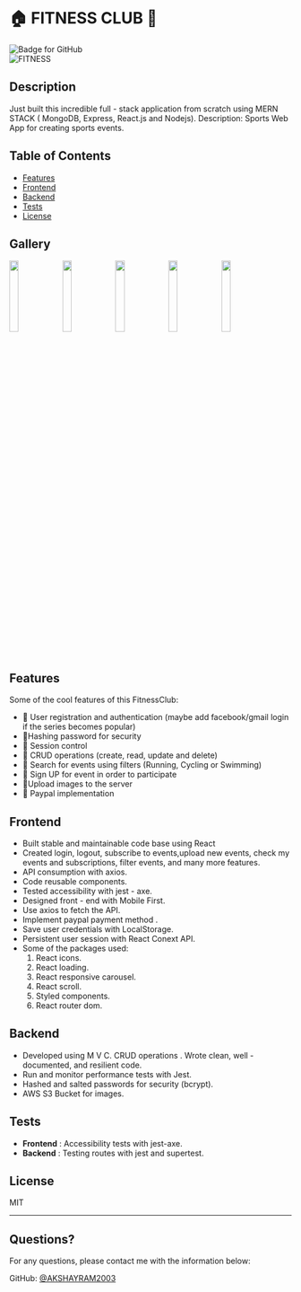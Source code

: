 # :house: FITNESS CLUB :muscle:
  ![Badge for GitHub](https://img.shields.io/github/languages/top/jordanwhunter/readme-generator?style=flat&logo=appveyor) <br/>
![FITNESS](https://user-images.githubusercontent.com/47585614/110193559-3afeb880-7dfa-11eb-8fa8-b942f7515f4d.gif)

  
  ## Description 

Just built this incredible full - stack application from scratch using MERN STACK ( MongoDB, Express, React.js and Nodejs).
Description: Sports Web App for creating sports events.

  ## Table of Contents
  * [Features](#features)
  * [Frontend](#frontend)
  * [Backend](#backend)
  * [Tests](#tests)
  * [License](#license)
  
  ## Gallery
  <img src="https://i.ibb.co/Z6XXM2w/FItness-Club.png" width="18%"></img> <img src="https://i.ibb.co/0YBz09w/Screenshot-from-2021-03-05-21-35-05.png" width="18%"></img>  <img src="https://i.ibb.co/dpZxrn7/Screenshot-from-2021-03-05-21-34-21.png" width="18%"></img> <img src="https://i.ibb.co/RpDShY3/Screenshot-from-2021-03-05-21-35-18.png" width="18%"></img> <img src="https://i.ibb.co/f2HbSSY/Screenshot-from-2021-03-05-21-33-35.png" width="18%"></img> 
  
  ## Features
  
 Some of the cool features of this FitnessClub:
* :muscle: User registration and authentication (maybe add facebook/gmail login if the series becomes popular)
* :muscle:Hashing password for security
* :muscle: Session control
* :muscle: CRUD operations (create, read, update and delete)
* :muscle: Search for events using filters (Running, Cycling or Swimming)
* :muscle: Sign UP for event in order to participate
* :muscle:Upload images to the server
* :muscle: Paypal implementation
  
## Frontend 

* Built stable and maintainable code base using React
* Created login, logout, subscribe to events,upload new events, check my events and subscriptions,
filter events, and many more features.
* API consumption with axios.
* Code reusable components.
* Tested accessibility with jest - axe.
* Designed front - end with Mobile First.
* Use axios to fetch the API.
* Implement paypal payment method .
* Save user credentials with LocalStorage.
* Persistent user session with React Conext API.
* Some of the packages used:
    1. React icons.
    2. React loading.
    3. React responsive carousel.
    4. React scroll.
    5. Styled components.
    6. React router dom.  

## Backend


* Developed using M V C. CRUD operations . Wrote clean, well - documented, and resilient code.
* Run and monitor performance tests with Jest. 
* Hashed and salted passwords for security (bcrypt).
* AWS S3 Bucket for images.

## Tests


* **Frontend** : Accessibility tests with jest-axe.
* **Backend** : Testing routes with jest and supertest.

## License

MIT

---

## Questions?

For any questions, please contact me with the information below:

GitHub: [@AKSHAYRAM2003](https://api.github.com/users/AKSHAYRAM2003)
